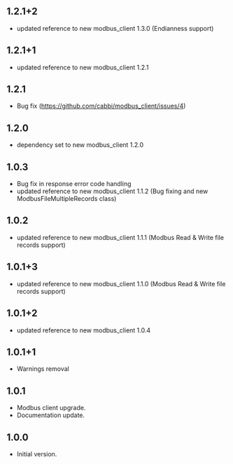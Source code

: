 ## 1.2.1+2
- updated reference to new modbus_client 1.3.0 (Endianness support)

## 1.2.1+1
- updated reference to new modbus_client 1.2.1

## 1.2.1
- Bug fix (https://github.com/cabbi/modbus_client/issues/4)

## 1.2.0
- dependency set to new modbus_client 1.2.0
  
## 1.0.3
- Bug fix in response error code handling
- updated reference to new modbus_client 1.1.2 (Bug fixing and new ModbusFileMultipleRecords class) 

## 1.0.2
- updated reference to new modbus_client 1.1.1 (Modbus Read & Write file records support)

## 1.0.1+3
- updated reference to new modbus_client 1.1.0 (Modbus Read & Write file records support)

## 1.0.1+2
- updated reference to new modbus_client 1.0.4
 
## 1.0.1+1
- Warnings removal

## 1.0.1
- Modbus client upgrade.
- Documentation update.

## 1.0.0
- Initial version.
